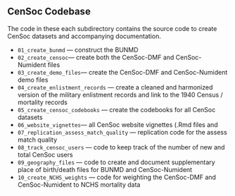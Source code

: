 ## CenSoc Codebase 

The code in these each subdirectory contains the source code to create CenSoc datasets and accompanying documentation. 


- `01_create_bunmd` — construct the BUNMD 
- `02_create_censoc`— create both the CenSoc-DMF and CenSoc-Numident files  
- `03_create_demo_files`— create the CenSoc-DMF and CenSoc-Numident demo files 
- `04_create_enlistment_records` — create a cleaned and harmonized version of the military enlistment records and link to the 1940 Census / mortality records
- `05_create_censoc_codebooks` — create the codebooks for all CenSoc datasets 
- `06_website_vignettes`— all CenSoc website vignettes (.Rmd files and 
- `07_replication_assess_match_quality` — replication code for the assess match quality 
- `08_track_censoc_users` — code to keep track of the number of new and total CenSoc users
- `09_geography_files` — code to create and document supplementary place of birth/death files for BUNMD and CenSoc-Numident
- `10_create_NCHS_weights` — code for weighting the CenSoc-DMF and CenSoc-Numident to NCHS mortality data
